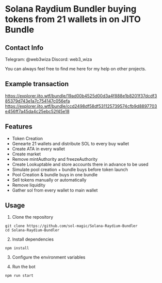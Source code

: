 # Solana Raydium Bundler buying tokens from 21 wallets in on JITO Bundle

## Contact Info

Telegram: @web3wiza
Discord: web3_wiza

You can always feel free to find me here for my help on other projects.

## Example transaction
https://explorer.jito.wtf/bundle/19ad00b4525d00d3a4f888e1b8201f37dcdf385379d743e1a7c754147c056efa
https://explorer.jito.wtf/bundle/ccd2498df58df531125739574cfb9d8897703e456ff7a45da4c25ebc52f45e18

## Features
- Token Creation
- Genearte 21 wallets and distribute SOL to every buy wallet
- Create ATA in every wallet
- Create market
- Remove mintAuthority and freezeAuthority
- Create Lookuptable and store accounts there in advance to be used
- Simulate pool creation + bundle buys before token launch
- Pool Creation & bundle buys in one bundle
- Sell tokens manually or automatically
- Remove liquidity
- Gather sol from every wallet to main wallet

## Usage
1. Clone the repository
```
git clone https://github.com/sol-magic/Solana-Raydium-Bundler
cd Solana-Raydium-Bundler
```
2. Install dependencies
```
npm install
```
3. Configure the environment variables

<!-- Rename the .env.copy file to .env and set RPC and WSS, main wallet's secret key, and jito auth keypair. -->

4. Run the bot

```
npm run start
